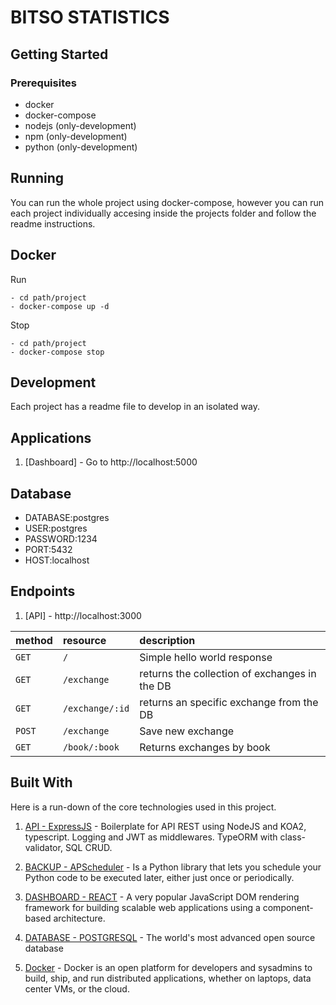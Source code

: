 # BITSO STATISTICS

## Getting Started

### Prerequisites

- docker
- docker-compose
- nodejs (only-development)
- npm (only-development)
- python (only-development)

## Running

You can run the whole project using docker-compose, however you can run each project individually accesing inside the projects folder and follow the readme instructions.

## Docker

Run

``` #!/bin/bash
- cd path/project
- docker-compose up -d
```

Stop

``` #!/bin/bash
- cd path/project
- docker-compose stop
```

## Development

Each project has a readme file to develop in an isolated way.

## Applications

1. [Dashboard] - Go to http://localhost:5000

## Database

- DATABASE:postgres
- USER:postgres
- PASSWORD:1234
- PORT:5432
- HOST:localhost

## Endpoints

1. [API] - http://localhost:3000

| method             | resource         | description                                                                                    |
|:-------------------|:-----------------|:-----------------------------------------------------------------------------------------------|
| `GET`              | `/`              | Simple hello world response                                                                    |
| `GET`              | `/exchange`      | returns the collection of exchanges in the DB                                                  |
| `GET`              | `/exchange/:id`  | returns an specific exchange from the DB                                                       |
| `POST`             | `/exchange`      | Save new exchange                                                                              |
| `GET`              | `/book/:book`    | Returns exchanges by book                                                                      |

## Built With

Here is a run-down of the core technologies used in this project.

1. [API - ExpressJS](https://www.npmjs.com/package/node-typescript-koa-rest) - Boilerplate for API REST using NodeJS and KOA2, typescript. Logging and JWT as middlewares. TypeORM with class-validator, SQL CRUD.

2. [BACKUP - APScheduler](https://apscheduler.readthedocs.io/en/latest/) - Is a Python library that lets you schedule your Python code to be executed later, either just once or periodically.

3. [DASHBOARD - REACT](https://reactjs.org/) - A very popular JavaScript DOM rendering framework for building scalable web applications using a component-based architecture.

4. [DATABASE - POSTGRESQL](https://www.postgresql.org/) - The world's most advanced open source database

5. [Docker](https://www.docker.com/) - Docker is an open platform for developers and sysadmins to build, ship, and run distributed applications, whether on laptops, data center VMs, or the cloud.